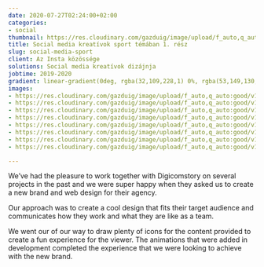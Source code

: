 ```yaml
---
date: 2020-07-27T02:24:00+02:00
categories:
- social
thumbnail: https://res.cloudinary.com/gazduig/image/upload/f_auto,q_auto:good/v1595809455/cms/Frame_65_mx1g2n.webp
title: Social media kreatívok sport témában 1. rész
slug: social-media-sport
client: Az Insta közössége
solutions: Social media kreatívok dizájnja
jobtime: 2019-2020
gradient: linear-gradient(0deg, rgba(32,109,228,1) 0%, rgba(53,149,130,0) 45%)
images:
- https://res.cloudinary.com/gazduig/image/upload/f_auto,q_auto:good/v1595809528/cms/Frame_70_d9qqtp.webp
- https://res.cloudinary.com/gazduig/image/upload/f_auto,q_auto:good/v1595809528/cms/Frame_69_sxtejx.webp
- https://res.cloudinary.com/gazduig/image/upload/f_auto,q_auto:good/v1595809529/cms/Frame_68_pth2am.webp
- https://res.cloudinary.com/gazduig/image/upload/f_auto,q_auto:good/v1595809528/cms/Frame_67_wyceq7.webp
- https://res.cloudinary.com/gazduig/image/upload/f_auto,q_auto:good/v1595809528/cms/Frame_66_hcc1yk.webp
- https://res.cloudinary.com/gazduig/image/upload/f_auto,q_auto:good/v1595809528/cms/Frame_65_wurumw.webp
- https://res.cloudinary.com/gazduig/image/upload/f_auto,q_auto:good/v1595809528/cms/Frame_64_hdra1b.webp
- https://res.cloudinary.com/gazduig/image/upload/f_auto,q_auto:good/v1595809528/cms/Frame_63_joex2r.webp

---
```

We’ve had the pleasure to work together with Digicomstory on several projects in the past and we were super happy when they asked us to create a new brand and web design for their agency.

Our approach was to create a cool design that fits their target audience and communicates how they work and what they are like as a team.

We went our of our way to draw plenty of icons for the content provided to create a fun experience for the viewer. The animations that were added in development completed the experience that we were looking to achieve with the new brand.